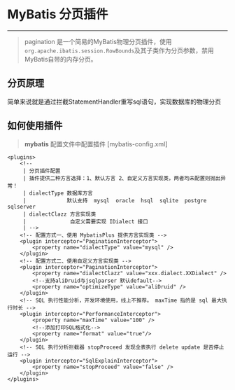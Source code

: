 # MyBatis 分页插件
---
> pagination 是一个简易的MyBatis物理分页插件，使用`org.apache.ibatis.session.RowBounds`及其子类作为分页参数，禁用MyBatis自带的内存分页。

## 分页原理
简单来说就是通过拦截StatementHandler重写sql语句，实现数据库的物理分页

## 如何使用插件 
> **mybatis** 配置文件中配置插件 [mybatis-config.xml]
```
<plugins>
    <!-- 
     | 分页插件配置 
     | 插件提供二种方言选择：1、默认方言 2、自定义方言实现类，两者均未配置则抛出异常！
     | dialectType 数据库方言  
     |             默认支持  mysql  oracle  hsql  sqlite  postgre  sqlserver
     | dialectClazz 方言实现类
     |              自定义需要实现 IDialect 接口
     | -->
    <!-- 配置方式一、使用 MybatisPlus 提供方言实现类 -->
    <plugin interceptor="PaginationInterceptor">
        <property name="dialectType" value="mysql" />
    </plugin>
    <!-- 配置方式二、使用自定义方言实现类 -->
    <plugin interceptor="PaginationInterceptor">
        <property name="dialectClazz" value="xxx.dialect.XXDialect" />
        <!--支持aliDruid与jsqlparser 默认default-->
        <property name="optimizeType" value="aliDruid" />
    </plugin>
    <!-- SQL 执行性能分析，开发环境使用，线上不推荐。 maxTime 指的是 sql 最大执行时长 -->
    <plugin interceptor="PerformanceInterceptor">
        <property name="maxTime" value="100" />
        <!--添加打印SQL格式化-->
        <property name="format" value="true"/>
    </plugin>
    <!-- SQL 执行分析拦截器 stopProceed 发现全表执行 delete update 是否停止运行 -->
    <plugin interceptor="SqlExplainInterceptor">
        <property name="stopProceed" value="false" />
    </plugin>
</plugins>
```
